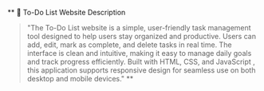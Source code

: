 **
📝 To-Do List Website Description

> "The To-Do List website is a simple, user-friendly task management tool designed to help users stay organized and productive. Users can add, edit, mark as complete, and delete tasks in real time. The interface is clean and intuitive, making it easy to manage daily goals and track progress efficiently. Built with HTML, CSS, and JavaScript , this application supports responsive design for seamless use on both desktop and mobile devices."
> **
